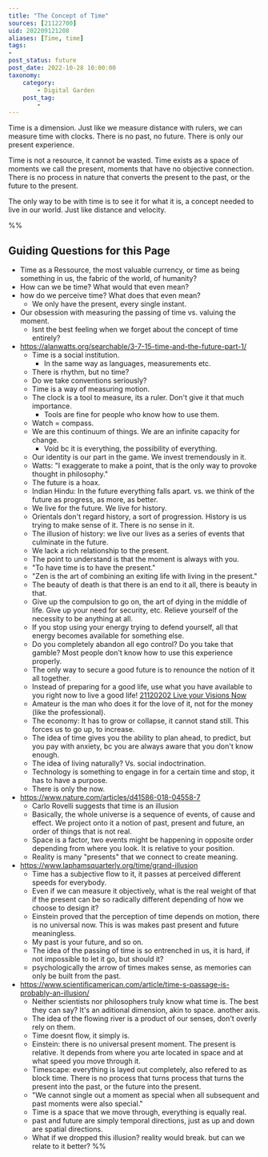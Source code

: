 ```yaml
---
title: "The Concept of Time"
sources: [21122700]
uid: 202209121208
aliases: [Time, time]
tags:
-
post_status: future
post_date: 2022-10-28 10:00:00
taxonomy:
    category:
        - Digital Garden
    post_tag:
        -
---
```


Time is a dimension. Just like we measure distance with rulers, we can measure time with clocks. There is no past, no future. There is only our present experience. 

Time is not a resource, it cannot be wasted. Time exists as a space of moments we call the present, moments that have no objective connection. There is no process in nature that converts the present to the past, or the future to the present.

The only way to be with time is to see it for what it is, a concept needed to live in our world. Just like distance and velocity.

%%
## Guiding Questions for this Page
- Time as a Ressource, the most valuable currency, or time as being something in us, the fabric of the world, of humanity?
- How can we be time? What would that even mean?
- how do we perceive time? What does that even mean?
	- We only have the present, every single instant.
- Our obsession with measuring the passing of time vs. valuing the moment.
	- Isnt the best feeling when we forget about the concept of time entirely?
- https://alanwatts.org/searchable/3-7-15-time-and-the-future-part-1/
	- Time is a social institution.
		- In the same way as languages, measurements etc.
	- There is rhythm, but no time?
	- Do we take conventions seriously?
	- Time is a way of measuring motion.
	- The clock is a tool to measure, its a ruler. Don't give it that much importance.
		- Tools are fine for people who know how to use them.
	- Watch = compass.
	- We are this continuum of things. We are an infinite capacity for change. 
		- Void bc it is everything, the possibility of everything.
	- Our identity is our part in the game. We invest tremendously in it.
	- Watts: "I exaggerate to make a point, that is the only way to provoke thought in philosophy."
	- The future is a hoax.
	- Indian Hindu: In the future everything falls apart. vs. we think of the future as progress, as more, as better.
	- We live for the future. We live for history.
	- Orientals don't regard history, a sort of progression. History is us trying to make sense of it. There is no sense in it.
	- The illusion of history: we live our lives as a series of events that culminate in the future.
	- We lack a rich relationship to the present.
	- The point to understand is that the moment is always with you.
	- "To have time is to have the present."
	- "Zen is the art of combining an exiting life with living in the present."
	- The beauty of death is that there is an end to it all, there is beauty in that.
	- Give up the compulsion to go on, the art of dying in the middle of life. Give up your need for security, etc. Relieve yourself of the necessity to be anything at all.
	- If you stop using your energy trying to defend yourself, all that energy becomes available for something else.
	- Do you completely abandon all ego control? Do you take that gamble? Most people don't know how to use this experience properly.
	- The only way to secure a good future is to renounce the notion of it all together.
	- Instead of preparing for a good life, use what you have available to you right now to live a good life! [21120202 Live your Visions Now](live-your-visions-now.md)
	- Amateur is the man who does it for the love of it, not for the money (like the professional).
	- The economy: It has to grow or collapse, it cannot stand still. This forces us to go up, to increase.
	- The idea of time gives you the ability to plan ahead, to predict, but you pay with anxiety, bc you are always aware that you don't know enough.
	- The idea of living naturally? Vs. social indoctrination.
	- Technology is something to engage in for a certain time and stop, it has to have a purpose.
	- There is only the now.
- https://www.nature.com/articles/d41586-018-04558-7
	- Carlo Rovelli suggests that time is an illusion
	- Basically, the whole universe is a sequence of events, of cause and effect. We project onto it a notion of past, present and future, an order of things that is not real.
	- Space is a factor, two events might be happening in opposite order depending from where you look. It is relative to your position.
	- Reality is many "presents" that we connect to create meaning.
- https://www.laphamsquarterly.org/time/grand-illusion
	- Time has a subjective flow to it, it passes at perceived different speeds for everybody.
	- Even if we can measure it objectively, what is the real weight of that if the present can be so radically different depending of how we choose to design it?
	- Einstein proved that the perception of time depends on motion, there is no universal now. This is was makes past present and future meaningless.
	- My past is your future, and so on.
	- The idea of the passing of time is so entrenched in us, it is hard, if not impossible to let it go, but should it?
	- psychologically the arrow of times makes sense, as memories can only be built from the past.
- https://www.scientificamerican.com/article/time-s-passage-is-probably-an-illusion/
	- Neither scientists nor philosophers truly know what time is. The best they can say? It's an aditional dimension, akin to space. another axis.
	- The idea of the flowing river is a product of our senses, don't overly rely on them.
	- Time doesnt flow, it simply is.
	- Einstein: there is no universal present moment. The present is relative. It depends from where you arte located in space and at what speed you move through it.
	- Timescape: everything is layed out completely, also refered to as block time. There is no process that turns process that turns the present into the past, or the future into the present.
	- "We cannot single out a moment as special when all subsequent and past moments were also special."
	- Time is a space that we move through, everything is equally real.
	- past and future are simply temporal directions, just as up and down are spatial directions.
	- What if we dropped this illusion? reality would break. but can we relate to it better?
%%